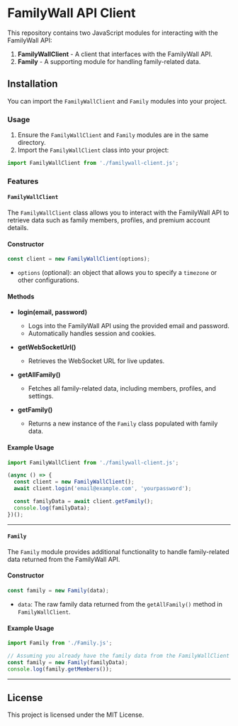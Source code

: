 
# FamilyWall API Client

This repository contains two JavaScript modules for interacting with the FamilyWall API:

1. **FamilyWallClient** - A client that interfaces with the FamilyWall API.
2. **Family** - A supporting module for handling family-related data.

## Installation

You can import the `FamilyWallClient` and `Family` modules into your project.

### Usage

1. Ensure the `FamilyWallClient` and `Family` modules are in the same directory.
2. Import the `FamilyWallClient` class into your project:

```javascript
import FamilyWallClient from './familywall-client.js';
```

### Features

#### `FamilyWallClient`

The `FamilyWallClient` class allows you to interact with the FamilyWall API to retrieve data such as family members, profiles, and premium account details.

#### Constructor

```javascript
const client = new FamilyWallClient(options);
```

- `options` (optional): an object that allows you to specify a `timezone` or other configurations.

#### Methods

- **login(email, password)**
  - Logs into the FamilyWall API using the provided email and password.
  - Automatically handles session and cookies.

- **getWebSocketUrl()**
  - Retrieves the WebSocket URL for live updates.

- **getAllFamily()**
  - Fetches all family-related data, including members, profiles, and settings.

- **getFamily()**
  - Returns a new instance of the `Family` class populated with family data.

#### Example Usage

```javascript
import FamilyWallClient from './familywall-client.js';

(async () => {
  const client = new FamilyWallClient();
  await client.login('email@example.com', 'yourpassword');

  const familyData = await client.getFamily();
  console.log(familyData);
})();
```

---

#### `Family`

The `Family` module provides additional functionality to handle family-related data returned from the FamilyWall API.

#### Constructor

```javascript
const family = new Family(data);
```

- `data`: The raw family data returned from the `getAllFamily()` method in `FamilyWallClient`.

#### Example Usage

```javascript
import Family from './Family.js';

// Assuming you already have the family data from the FamilyWallClient
const family = new Family(familyData);
console.log(family.getMembers());
```

---

## License

This project is licensed under the MIT License.
